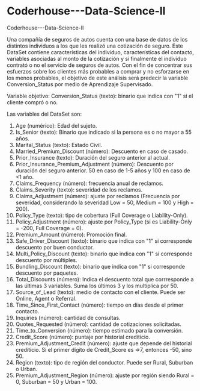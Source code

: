 # Coderhouse---Data-Science-II
Coderhouse---Data-Science-II

Una compañía de seguros de autos cuenta con una base de datos de los distintos individuos a los que les realizó una cotización de seguro. Este DataSet contiene características del individuo, características del contacto, variables asociadas al monto de la cotización y si finalmente el individuo contrató o no el servicio de seguros de autos. Con el fin de concentrar sus esfuerzos sobre los clientes más probables a comprar y no esforzarse en los menos probables, el objetivo de este análisis será predecir la variable Conversion_Status por medio de Aprendizaje Supervisado.

Variable objetivo:
  Conversion_Status (texto): binario que indica con "1" si el cliente compró o no.
  
Las variables del DataSet son:
1. Age (numérico): Edad del sujeto.
2. Is_Senior (texto): Binario que indicado si la persona es o no mayor a 55 años.
  3. Marital_Status (texto): Estado Civil.
4. Married_Premium_Discount (número): Descuento en caso de casado.
5. Prior_Insurance (texto): Duración del seguro anterior al actual.
  6. Prior_Insurance_Premium_Adjustment (número): Descuento por duración del seguro anterior. 50 en caso de 1-5 años y 100 en caso de <1 año. 
  7. Claims_Frequency (número): frecuencia anual de reclamos.
  8. Claims_Severity (texto): severidad de los reclamos.
  9. Claims_Adjustment (número): ajuste por reclamos (Frecuencia por severidad, considerando la severidad Low = 50, Medium = 100 y High = 200).
  10. Policy_Type (texto): tipo de cobertura (Full Coverage o Liability-Only).
  11. Policy_Adjustment (número): ajuste por Policy_Type (si es Liability-Only = -200, Full Coverage = 0).
  12. Premium_Amount (número): Promoción final.
  13. Safe_Driver_Discount (texto): binario que indica con "1" si corresponde descuento por buen conductor.
  14. Multi_Policy_Discount (texto): binario que indica con "1" si corresponde descuento por múltiples.
  15. Bundling_Discount (texto): binario que indica con "1" si corresponde descuento por paquetes.
  16. Total_Discounts (número): Indica el descuento total que corrresponde a las últimas 3 variables. Suma los últimos 3 y los multiplica por 50.
  17. Source_of_Lead (texto): medio de contacto con el cliente. Puede ser Online, Agent o Referral.
  18. Time_Since_First_Contact (número): tiempo en días desde el primer contacto.
  19. Inquiries (número): cantidad de consultas.
  20. Quotes_Requested (número): cantidad de cotizaciones solicitadas.
  21. Time_to_Conversion (número): tiempo estimado para la conversión.
  22. Credit_Score (número): puntaje por historial crediticio.
  23. Premium_Adjustment_Credit (número): ajuste que depende del historial crediticio. Si el primer dígito de Credit_Score es =>7, entonces -50, sino 50.
  24. Region (texto): tipo de región del conductor. Puede ser Rural, Suburban o Urban.
  25. Premium_Adjustment_Region (número): ajuste por región siendo Rural = 0, Suburban = 50 y Urban = 100.
